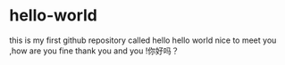 # hello-world
this is my first github repository called hello
hello world nice to meet you ,how are you fine thank you and you !你好吗？
